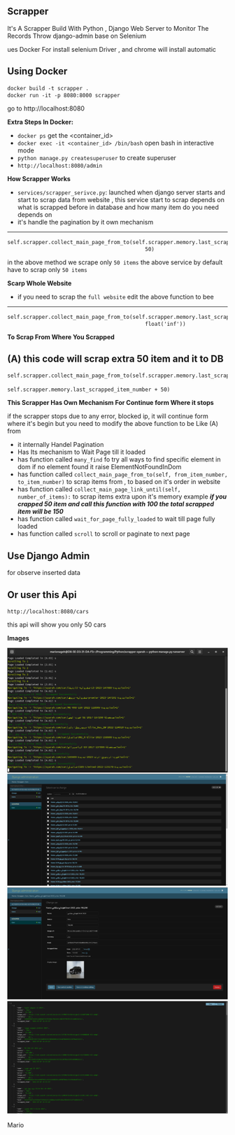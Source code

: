 
## Scrapper

It's A Scrapper Build With Python , Django Web Server 
to Monitor The Records Throw django-admin
base on Selenium


ues Docker For install selenium Driver , and chrome will install
automatic


Using Docker
------------
    docker build -t scrapper .
    docker run -it -p 8080:8000 scrapper

go to http://localhost:8080

**Extra Steps In Docker:**

- `docker ps` get the <container_id>
- `docker exec -it <container_id> /bin/bash` open bash in interactive mode
- `python manage.py createsuperuser` to create superuser 
- `http://localhost:8080/admin`

**How Scrapper Works**

- `services/scrapper_serivce.py`: launched when django server starts
and start to scrap data from website
, this service start to scrap depends on what is scrapped before
in database and how many item do you need depends on 
- it's handle the pagination by it own mechanism
------------------
    self.scrapper.collect_main_page_from_to(self.scrapper.memory.last_scrapped_item_number,
                                                50)
in the above method we scrape only `50 items` 
the above service by default have to scrap only `50 items`

**Scarp Whole Website**

- if you need to scrap the `full website` edit the above function to bee
------------------
    self.scrapper.collect_main_page_from_to(self.scrapper.memory.last_scrapped_item_number,
                                                float('inf'))

**To Scrap From Where You Scrapped**

(A) this code will scrap extra 50 item and it to DB
------------------
    self.scrapper.collect_main_page_from_to(self.scrapper.memory.last_scrapped_item_number,
                                                self.scrapper.memory.last_scrapped_item_number + 50)

**This Scrapper Has Own Mechanism For Continue form Where it stops**

if the scrapper stops due to any error, blocked ip, it will continue form where it's begin 
but you need to modify the above function to be Like (A) from

- it internally Handel Pagination
- Has Its mechanism to Wait Page till it loaded
- has function called `many_find` fo try all ways to find specific element 
in dom if no element found it raise ElementNotFoundInDom
- has function called `collect_main_page_from_to(self, from_item_number, to_item_number)` to
scrap items from , to based on it's order in website
- has function called `collect_main_page_link_until(self, number_of_items):` to
scrap items extra upon it's memory example 
_**if you crapped 50 item and call this function with 100 the total scrapped item
will be 150**_
- has function called `wait_for_page_fully_loaded` to wait till page fully loaded
- has function called `scroll` to scroll or paginate to next page

## **Use Django Admin** 
for observe inserted data

**Or user this Api** 
------------------------------
    http://localhost:8080/cars

this api will show you only 50 cars

**Images**

![Style](images/terminal.png)
![Style](images/list.png)
![Style](images/djangoadmin.png)
![Style](images/api.png)

Mario